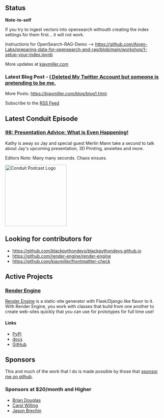 ## Status

<p><strong>Note-to-self</strong></p>

<p>If you try to ingest vectors into opensearch withouth creating the index settings for them first... it will not work.</p>

<p>Instructions for OpenSearch-RAG-Demo --> <a href="https://github.com/Aiven-Labs/preparing-data-for-opensearch-and-rag/blob/main/workshop/1-setup-your-index.ipynb">https://github.com/Aiven-Labs/preparing-data-for-opensearch-and-rag/blob/main/workshop/1-setup-your-index.ipynb</a></p>

More updates at [kjaymiller.com](https://kjaymiller.com/microblog/microblog)

### Latest Blog Post - [I Deleted My Twitter Account but someone is pretending to be me.](https://kjaymiller.com/blog/i-deleted-my-twitter-account-but-someone-is-pretending-to-be-me.html)

More Posts: <https://kjaymiller.com/blog/blog1.html>.

Subscribe to the [RSS Feed](https://kjaymiller.com/allposts.rss)

## Latest Conduit Episode

### [98: Presentation Advice: What is Even Happening!](http://relay.fm/conduit/98)

Kathy is away so Jay and special guest Merlin Mann take a second to talk about Jay's upcoming presentation, 3D Printing, anxieties and more. 

Editors Note: Many many seconds. Chaos ensues.

<img src="https://kjaymiller.s3-us-west-2.amazonaws.com/images/conduit_artwork.png" height="200" width="200" alt="Conduit Podcast Logo"/>

## Looking for contributors for

- <https://github.com/blackpythondevs/blackpythondevs.github.io>
- <https://github.com/render-engine/render-engine>
- <https://github.com/kjaymiller/frontmattter-check>

## Active Projects

### [Render Engine]

[Render Engine] is a static-site generator with Flask/Django like flavor to it.
With Render Engine, you work with classes that build from one another to create
web-sites quickly that you can use for prototypes for full time use!

#### Links

- [PyPI](https://pypi.org/project/render-engine)
- [docs](https://render-engine.readthedocs.io)
- [GitHub](https://github.com/kjaymiller/render_engine)

## Sponsors

This and much of the work that I do is made possible by those that [sponsor me
on github](https://github.com/sponsors/kjaymiller).

### Sponsors at $20/month and Higher

- [Brian Douglas](https://github.com/bdougie)
- [Carol Willing](https://github.com/willingc)
- [Jason Brechin](https://github.com/brechin)

[Render Engine]: https://render-engine.readthedocs.io